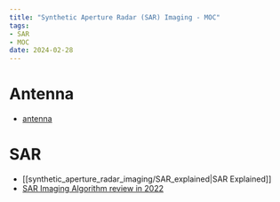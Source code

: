 ```yaml
---
title: "Synthetic Aperture Radar (SAR) Imaging - MOC"
tags:
- SAR
- MOC
date: 2024-02-28
---
```



# Antenna

* [antenna](synthetic_aperture_radar_imaging/antenna.md)

# SAR

* [[synthetic_aperture_radar_imaging/SAR_explained|SAR Explained]]
* [SAR Imaging Algorithm review in 2022](synthetic_aperture_radar_imaging/SAR_imaging_algorithm.md)
